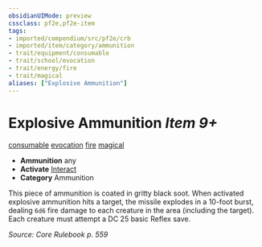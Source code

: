 ```yaml
---
obsidianUIMode: preview
cssclass: pf2e,pf2e-item
tags:
- imported/compendium/src/pf2e/crb
- imported/item/category/ammunition
- trait/equipment/consumable
- trait/school/evocation
- trait/energy/fire
- trait/magical
aliases: ["Explosive Ammunition"]
---
```

# Explosive Ammunition *Item 9+*  
[consumable](consumable.md)  [evocation](evocation.md)  [fire](fire.md)  [magical](magical.md)  

- **Ammunition** any
- **Activate** [Interact](interact.md)
- **Category** Ammunition

This piece of ammunition is coated in gritty black soot. When activated explosive ammunition hits a target, the missile explodes in a 10-foot burst, dealing `6d6` fire damage to each creature in the area (including the target). Each creature must attempt a DC 25 basic Reflex save.

*Source: Core Rulebook p. 559*